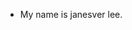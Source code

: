 - My name is janesver lee.

<!---
JaneSver/JaneSver is a ✨ special ✨ repository because its `README.md` (this file) appears on your GitHub profile.
You can click the Preview link to take a look at your changes.
--->
